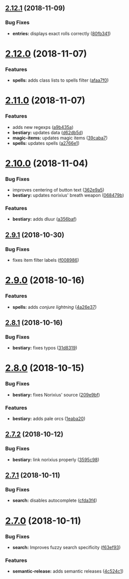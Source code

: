 <a name="2.12.1"></a>
## [2.12.1](https://github.com/alexkcollier/dmtool/compare/v2.12.0...v2.12.1) (2018-11-09)


### Bug Fixes

* **entries:** displays exact rolls correctly ([80fb341](https://github.com/alexkcollier/dmtool/commit/80fb341))



<a name="2.12.0"></a>
# [2.12.0](https://github.com/alexkcollier/dmtool/compare/v2.11.0...v2.12.0) (2018-11-07)


### Features

* **spells:** adds class lists to spells filter ([afaa7f0](https://github.com/alexkcollier/dmtool/commit/afaa7f0))



<a name="2.11.0"></a>
# [2.11.0](https://github.com/alexkcollier/dmtool/compare/v2.10.0...v2.11.0) (2018-11-07)


### Features

* adds new regexps ([a9b435a](https://github.com/alexkcollier/dmtool/commit/a9b435a))
* **bestiary:** updates data ([d62db5d](https://github.com/alexkcollier/dmtool/commit/d62db5d))
* **magic-items:** updates magic items ([39caba7](https://github.com/alexkcollier/dmtool/commit/39caba7))
* **spells:** updates spells ([a2766e1](https://github.com/alexkcollier/dmtool/commit/a2766e1))



<a name="2.10.0"></a>
# [2.10.0](https://github.com/alexkcollier/dmtool/compare/v2.9.1...v2.10.0) (2018-11-04)


### Bug Fixes

* improves centering of button text ([362e9a5](https://github.com/alexkcollier/dmtool/commit/362e9a5))
* **bestiary:** updates norixius' breath weapon ([068479b](https://github.com/alexkcollier/dmtool/commit/068479b))


### Features

* **bestiary:** adds dluur ([a356baf](https://github.com/alexkcollier/dmtool/commit/a356baf))



<a name="2.9.1"></a>
## [2.9.1](https://github.com/alexkcollier/dmtool/compare/v2.9.0...v2.9.1) (2018-10-30)


### Bug Fixes

* fixes item filter labels ([f008986](https://github.com/alexkcollier/dmtool/commit/f008986))



<a name="2.9.0"></a>
# [2.9.0](https://github.com/alexkcollier/dmtool/compare/v2.8.1...v2.9.0) (2018-10-16)


### Features

* **spells:** adds _conjure lightning_ ([4a26e37](https://github.com/alexkcollier/dmtool/commit/4a26e37))



<a name="2.8.1"></a>
## [2.8.1](https://github.com/alexkcollier/dmtool/compare/v2.8.0...v2.8.1) (2018-10-16)


### Bug Fixes

* **bestiary:** fixes typos ([31d8319](https://github.com/alexkcollier/dmtool/commit/31d8319))



<a name="2.8.0"></a>
# [2.8.0](https://github.com/alexkcollier/dmtool/compare/v2.7.2...v2.8.0) (2018-10-15)


### Bug Fixes

* **bestiary:** fixes Norixius' source ([209e9bf](https://github.com/alexkcollier/dmtool/commit/209e9bf))


### Features

* **bestiary:** adds pale orcs ([1eaba20](https://github.com/alexkcollier/dmtool/commit/1eaba20))



<a name="2.7.2"></a>
## [2.7.2](https://github.com/alexkcollier/dmtool/compare/v2.7.1...v2.7.2) (2018-10-12)


### Bug Fixes

* **bestiary:** link norixius properly ([3595c98](https://github.com/alexkcollier/dmtool/commit/3595c98))



<a name="2.7.1"></a>
## [2.7.1](https://github.com/alexkcollier/dmtool/compare/v2.7.0...v2.7.1) (2018-10-11)


### Bug Fixes

* **search:** disables autocomplete ([cfda3f4](https://github.com/alexkcollier/dmtool/commit/cfda3f4))



<a name="2.7.0"></a>
# [2.7.0](https://github.com/alexkcollier/dmtool/compare/v2.6.6...v2.7.0) (2018-10-11)


### Bug Fixes

* **search:** Improves fuzzy search specificity ([f63ef93](https://github.com/alexkcollier/dmtool/commit/f63ef93))


### Features

* **semantic-release:** adds semantic releases ([4c524c1](https://github.com/alexkcollier/dmtool/commit/4c524c1))



